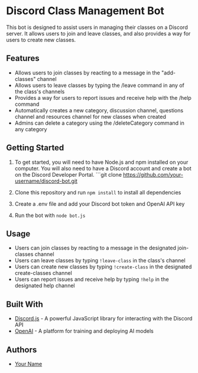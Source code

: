 # Discord Class Management Bot

This bot is designed to assist users in managing their classes on a Discord server. It allows users to join and leave classes, and also provides a way for users to create new classes.

## Features
- Allows users to join classes by reacting to a message in the "add-classes" channel
- Allows users to leave classes by typing the /leave command in any of the class's channels
- Provides a way for users to report issues and receive help with the /help command
- Automatically creates a new category, discussion channel, questions channel and resources channel for new classes when created
- Admins can delete a category using the /deleteCategory command in any category

## Getting Started
1. To get started, you will need to have Node.js and npm installed on your computer. You will also need to have a Discord account and create a bot on the Discord Developer Portal. ```git clone https://github.com/your-username/discord-bot.git

2. Clone this repository and run `npm install` to install all dependencies
3. Create a .env file and add your Discord bot token and OpenAI API key
4. Run the bot with `node bot.js`

## Usage
- Users can join classes by reacting to a message in the designated join-classes channel
- Users can leave classes by typing `!leave-class` in the class's channel
- Users can create new classes by typing `!create-class` in the designated create-classes channel
- Users can report issues and receive help by typing `!help` in the designated help channel

## Built With
- [Discord.js](https://discord.js.org/) - A powerful JavaScript library for interacting with the Discord API
- [OpenAI](https://openai.com/) - A platform for training and deploying AI models

## Authors
- [Your Name](https://github.com/yourusername)
